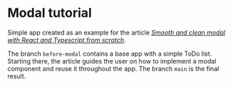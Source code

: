 # Modal tutorial

Simple app created as an example for the article *[Smooth and clean modal with React and Typescript from scratch]()*.

The branch `before-modal` contains a base app with a simple ToDo list. Starting there, the article guides the user on how to implement a modal component and reuse it throughout the app. The branch `main` is the final result.
